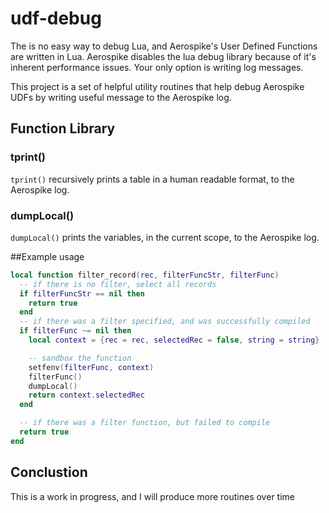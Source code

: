 # udf-debug
The is no easy way to debug Lua, and Aerospike's User Defined Functions are written in Lua. Aerospike disables the lua debug library because of it's inherent performance issues. Your only option is writing log messages.

This project is a set of helpful utility routines that help debug Aerospike UDFs by writing useful message to the Aerospike log.

## Function Library
### tprint()
`tprint()` recursively prints a table in a human readable format, to the Aerospike log.
### dumpLocal()
`dumpLocal()` prints the variables, in the current scope, to the Aerospike log.

##Example usage
```lua
local function filter_record(rec, filterFuncStr, filterFunc)
  -- if there is no filter, select all records
  if filterFuncStr == nil then
    return true
  end
  -- if there was a filter specified, and was successfully compiled
  if filterFunc ~= nil then
    local context = {rec = rec, selectedRec = false, string = string}

    -- sandbox the function
    setfenv(filterFunc, context)
    filterFunc()
    dumpLocal()
    return context.selectedRec
  end

  -- if there was a filter function, but failed to compile
  return true
end
```
## Conclustion
This is a work in progress, and I will produce more routines over time

